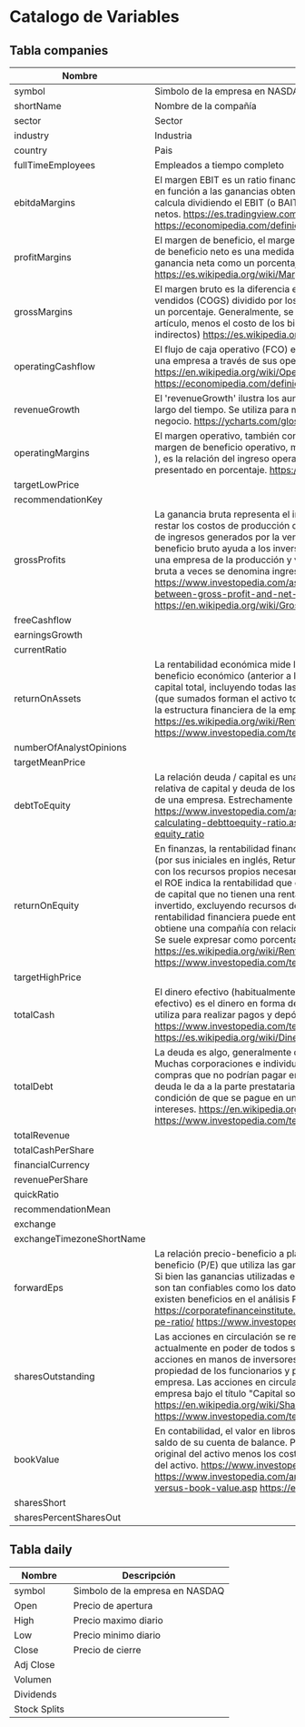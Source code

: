 # Catalogo de Variables

## Tabla companies

|Nombre                |Descripción                         |
|----------------|-----------------------------|
|symbol | Simbolo de la empresa en NASDAQ         |
|shortName|Nombre de la compañía |
|sector | Sector|
|industry | Industria| 
|country | Pais |
|fullTimeEmployees | Empleados a tiempo completo|
|ebitdaMargins |El margen EBIT es un ratio financiero que mide la rentabilidad de una empresa en función a las ganancias obtenidas antes del pago de tributos e intereses. Se calcula dividiendo el EBIT (o BAIT en español) entre las ventas o ingresos netos. https://es.tradingview.com/support/solutions/43000597075/ https://economipedia.com/definiciones/ebit-margen-margen-bait.html 
|profitMargins |El margen de beneficio, el margen neto, el margen de beneficio neto o el índice de beneficio neto es una medida de la rentabilidad. Se calcula al encontrar la ganancia neta como un porcentaje de los ingresos. https://es.wikipedia.org/wiki/Margen_de_beneficio |
|grossMargins |El margen bruto es la diferencia entre los ingresos y el costo de los bienes vendidos (COGS) dividido por los ingresos. El margen bruto se expresa como un porcentaje. Generalmente, se calcula como el precio de venta de un artículo, menos el costo de los bienes vendidos (sin incluir los costos fijos indirectos) https://es.wikipedia.org/wiki/Margen_bruto|
|operatingCashflow |El flujo de caja operativo (FCO) es la cantidad de dinero en efectivo que genera una empresa a través de sus operaciones y el ejercicio de su actividad. https://en.wikipedia.org/wiki/Operating_cash_flow https://economipedia.com/definiciones/flujo-de-caja-operativo.html
|revenueGrowth |El 'revenueGrowth' ilustra los aumentos/disminuciones de los ingresos a lo largo del tiempo. Se utiliza para medir qué tan rápido se está expandiendo un negocio. https://ycharts.com/glossary/terms/revenue_growth
|operatingMargins |El margen operativo, también conocido como margen de ingreso operativo, margen de beneficio operativo, margen EBIT y rendimiento de las ventas ( ROS ), es la relación del ingreso operativo a las ventas netas, generalmente presentado en porcentaje. https://es.wikipedia.org/wiki/Margen_operativo
|targetLowPrice ||
|recommendationKey ||
|grossProfits |La ganancia bruta representa el ingreso o la ganancia que queda después de restar los costos de producción de los ingresos. Los ingresos son la cantidad de ingresos generados por la venta de bienes y servicios de una empresa. El beneficio bruto ayuda a los inversores a determinar cuánto beneficio obtiene una empresa de la producción y venta de sus bienes y servicios. La ganancia bruta a veces se denomina ingreso bruto. https://www.investopedia.com/ask/answers/101314/what-are-differences-between-gross-profit-and-net-income.asp https://en.wikipedia.org/wiki/Gross_income|
|freeCashflow ||
|earningsGrowth ||
|currentRatio ||
|returnOnAssets |La rentabilidad económica mide la tasa de devolución producida por un beneficio económico (anterior a los intereses y los impuestos) respecto al capital total, incluyendo todas las cantidades prestadas y el patrimonio neto (que sumados forman el activo total). Además es totalmente independiente de la estructura financiera de la empresa https://es.wikipedia.org/wiki/Rentabilidad_econ%C3%B3mica https://www.investopedia.com/terms/r/returnonassets.asp|
|numberOfAnalystOpinions ||
|targetMeanPrice ||
|debtToEquity |La relación deuda / capital es una relación financiera que indica la proporción relativa de capital y deuda de los accionistas utilizada para financiar los activos de una empresa. Estrechamente relacionado con el apalancamiento https://www.investopedia.com/ask/answers/062714/what-formula-calculating-debttoequity-ratio.asp https://en.wikipedia.org/wiki/Debt-to-equity_ratio |
|returnOnEquity |En finanzas, la rentabilidad financiera, rentabilidad para el accionista o «ROE» (por sus iniciales en inglés, Return on equity) relaciona el beneficio económico con los recursos propios necesarios para obtener ese lucro. Para una empresa, el ROE indica la rentabilidad que obtienen los accionistas (únicos proveedores de capital que no tienen una rentabilidad asegurada) sobre el capital que han invertido, excluyendo recursos de terceros, como la deuda financiera. La rentabilidad financiera puede entenderse como una medida del beneficio que obtiene una compañía con relación a los fondos invertidos por los accionistas. Se suele expresar como porcentaje https://es.wikipedia.org/wiki/Rentabilidad_financiera https://www.investopedia.com/terms/r/returnonequity.asp|
|targetHighPrice ||
|totalCash |El dinero efectivo (habitualmente denominado dinero en efectivo o solo efectivo) es el dinero en forma de monedas o papel moneda (billetes) que se utiliza para realizar pagos y depósitos. https://www.investopedia.com/terms/c/cash.asp https://es.wikipedia.org/wiki/Dinero_en_efectivo|
|totalDebt |La deuda es algo, generalmente dinero, que una parte toma prestado de otra. Muchas corporaciones e individuos utilizan la deuda para hacer grandes compras que no podrían pagar en circunstancias normales. Un acuerdo de deuda le da a la parte prestataria permiso para pedir prestado dinero con la condición de que se pague en una fecha posterior, generalmente con intereses. https://en.wikipedia.org/wiki/Debt https://www.investopedia.com/terms/d/debt.asp|
|totalRevenue ||
|totalCashPerShare ||
|financialCurrency ||
|revenuePerShare ||
|quickRatio ||
|recommendationMean ||
|exchange ||
|exchangeTimezoneShortName ||
|forwardEps |La relación precio-beneficio a plazo es una versión de la relación precio-beneficio (P/E) que utiliza las ganancias pronosticadas para el cálculo de P/E. Si bien las ganancias utilizadas en esta fórmula son solo una estimación y no son tan confiables como los datos de ganancias actuales o históricos, aún existen beneficios en el análisis P/E estimado. https://corporatefinanceinstitute.com/resources/knowledge/valuation/forward-pe-ratio/ https://www.investopedia.com/terms/f/forwardpe.asp|
|sharesOutstanding |Las acciones en circulación se refieren a las acciones de una empresa actualmente en poder de todos sus accionistas, incluidos los bloques de acciones en manos de inversores institucionales y las acciones restringidas propiedad de los funcionarios y personas con información privilegiada de la empresa. Las acciones en circulación se muestran en el balance de una empresa bajo el título "Capital social". https://en.wikipedia.org/wiki/Shares_outstanding https://www.investopedia.com/terms/o/outstandingshares.asp|
|bookValue|En contabilidad, el valor en libros es el valor de un activo de acuerdo con el saldo de su cuenta de balance. Para los activos, el valor se basa en el costo original del activo menos los costos de depreciación, amortización o deterioro del activo. https://www.investopedia.com/terms/b/bookvalue.asp https://www.investopedia.com/articles/investing/110613/market-value-versus-book-value.asp https://en.wikipedia.org/wiki/Book_value|
|sharesShort||
|sharesPercentSharesOut||

## Tabla daily

|Nombre                |Descripción                         |
|----------------|-----------------------------|
|symbol         |Simbolo de la empresa en NASDAQ         |
|Open          |Precio de apertura            |
|High          |Precio maximo diario|
|Low          |Precio minimo diario|
|Close          |Precio de cierre|
|Adj Close          ||
|Volumen          ||
|Dividends          ||
|Stock Splits          ||
